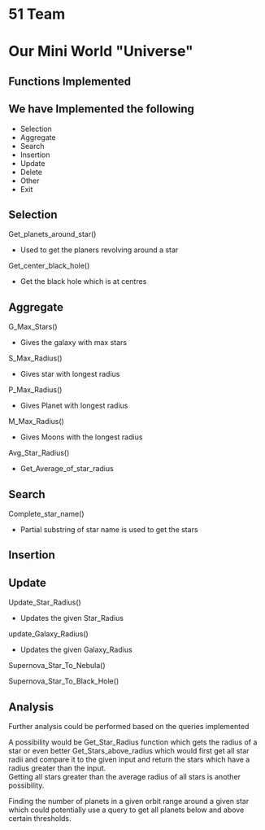 # 51 Team

# Our Mini World "Universe"

## Functions Implemented 

## We have Implemented the following

- Selection
- Aggregate
- Search
- Insertion
- Update
- Delete
- Other
- Exit

## Selection

Get_planets_around_star()
   
- Used to get the planers revolving around a star

Get_center_black_hole()

- Get the black hole which is at centres 

## Aggregate

G_Max_Stars()

- Gives the galaxy with max stars

S_Max_Radius()

- Gives star with longest radius

P_Max_Radius()

- Gives Planet with longest radius

M_Max_Radius()

- Gives Moons with the longest radius

Avg_Star_Radius()

- Get_Average_of_star_radius

## Search 
Complete_star_name()

- Partial substring of star name is used to get the stars

## Insertion

## Update

Update_Star_Radius()

- Updates the given Star_Radius

update_Galaxy_Radius()

- Updates the given Galaxy_Radius

Supernova_Star_To_Nebula()

Supernova_Star_To_Black_Hole()

## Analysis    

Further analysis could be performed based on the queries implemented

A possibility would be Get_Star_Radius function which gets the radius of a star or even better Get_Stars_above_radius which would first get all star radii and compare it to the given input and return the stars which have a radius greater than the input.  
Getting all stars greater than the average radius of all stars is another possibility.

Finding the number of planets in a given orbit range around a given star which could potentially use a query to get all planets below and above certain thresholds.
